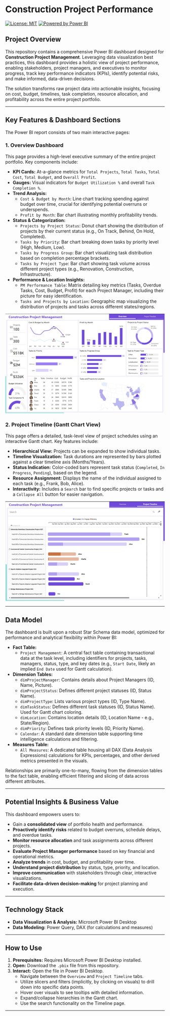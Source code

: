 # Construction Project Performance

[![License: MIT](https://img.shields.io/badge/License-MIT-yellow.svg?style=for-the-badge)](https://opensource.org/licenses/MIT) [![Powered by Power BI](https://img.shields.io/badge/Powered%20by-Power%20BI-yellow?style=for-the-badge&logo=powerbi)](https://powerbi.microsoft.com/)

##  Project Overview

This repository contains a comprehensive Power BI dashboard designed for **Construction Project Management**. Leveraging data visualization best practices, this dashboard provides a holistic view of project performance, enabling stakeholders, project managers, and executives to monitor progress, track key performance indicators (KPIs), identify potential risks, and make informed, data-driven decisions.

The solution transforms raw project data into actionable insights, focusing on cost, budget, timelines, task completion, resource allocation, and profitability across the entire project portfolio.

---

##  Key Features & Dashboard Sections

The Power BI report consists of two main interactive pages:

### 1. Overview Dashboard

This page provides a high-level executive summary of the entire project portfolio. Key components include:

*   **KPI Cards:** At-a-glance metrics for `Total Projects`, `Total Tasks`, `Total Cost`, `Total Budget`, and `Overall Profit`.
*   **Gauges:** Visual indicators for `Budget Utilization %` and overall `Task Completion %`.
*   **Trend Analysis:**
    *   `Cost & Budget by Month`: Line chart tracking spending against budget over time, crucial for identifying potential overruns or underspends.
    *   `Profit by Month`: Bar chart illustrating monthly profitability trends.
*   **Status & Categorization:**
    *   `Projects by Project Status`: Donut chart showing the distribution of projects by their current status (e.g., On Track, Behind, On Hold, Completed).
    *   `Tasks by Priority`: Bar chart breaking down tasks by priority level (High, Medium, Low).
    *   `Tasks by Progress Group`: Bar chart visualizing task distribution based on completion percentage brackets.
    *   `Tasks by Project Type`: Bar chart showing task volume across different project types (e.g., Renovation, Construction, Infrastructure).
*   **Performance & Location Insights:**
    *   `PM Performance Table`: Matrix detailing key metrics (Tasks, Overdue Tasks, Cost, Budget, Profit) for each Project Manager, including their picture for easy identification.
    *   `Tasks and Projects by Location`: Geographic map visualizing the distribution of projects and tasks across different states/regions.

![Overview Dashboard](https://github.com/vincenzomaltese/Construction-Project-Performance-Dashboard/blob/main/images/overview.jpg)

### 2. Project Timeline (Gantt Chart View)

This page offers a detailed, task-level view of project schedules using an interactive Gantt chart. Key features include:

*   **Hierarchical View:** Projects can be expanded to show individual tasks.
*   **Timeline Visualization:** Task durations are represented by bars plotted against a clear timeline axis (Months/Years).
*   **Status Indication:** Color-coded bars represent task status (`Completed`, `In Progress`, `Pending`), based on the legend.
*   **Resource Assignment:** Displays the name of the individual assigned to each task (e.g., Frank, Bob, Alice).
*   **Interactivity:** Includes a `Search` bar to find specific projects or tasks and a `Collapse All` button for easier navigation.

![Timeline Project](https://github.com/vincenzomaltese/Construction-Project-Performance-Dashboard/blob/main/images/project_timeline.jpg)

---

##  Data Model

The dashboard is built upon a robust Star Schema data model, optimized for performance and analytical flexibility within Power BI:

*   **Fact Table:**
    *   `Project Management`: A central fact table containing transactional data at the task level, including identifiers for projects, tasks, managers, status, type, and key dates (e.g., `Start Date`, likely an implied `End Date` used for Gantt calculation).
*   **Dimension Tables:**
    *   `dimProjectManager`: Contains details about Project Managers (ID, Name, Picture).
    *   `dimProjectStatus`: Defines different project statuses (ID, Status Name).
    *   `dimProjectType`: Lists various project types (ID, Type Name).
    *   `dimTaskStatus`: Defines different task statuses (ID, Status Name). Used for Gantt chart coloring.
    *   `dimLocation`: Contains location details (ID, Location Name - e.g., State/Region).
    *   `dimPriority`: Defines task priority levels (ID, Priority Name).
    *   `Calendar`: A standard date dimension table supporting time intelligence calculations and filtering.
*   **Measures Table:**
    *   `All Measures`: A dedicated table housing all DAX (Data Analysis Expressions) calculations for KPIs, percentages, and other derived metrics presented in the visuals.

Relationships are primarily one-to-many, flowing from the dimension tables to the fact table, enabling efficient filtering and slicing of data across different attributes.

---

##  Potential Insights & Business Value

This dashboard empowers users to:

*   Gain a **consolidated view** of portfolio health and performance.
*   **Proactively identify risks** related to budget overruns, schedule delays, and overdue tasks.
*   **Monitor resource allocation** and task assignments across different projects.
*   **Evaluate Project Manager performance** based on key financial and operational metrics.
*   **Analyze trends** in cost, budget, and profitability over time.
*   **Understand project distribution** by status, type, priority, and location.
*   **Improve communication** with stakeholders through clear, interactive visualizations.
*   **Facilitate data-driven decision-making** for project planning and execution.

---

##  Technology Stack

*   **Data Visualization & Analysis:** Microsoft Power BI Desktop
*   **Data Modeling:** Power Query, DAX (for calculations and measures)

---

##  How to Use

1.  **Prerequisites:** Requires Microsoft Power BI Desktop installed.
2.  **Open:** Download the `.pbix` file from this repository.
3.  **Interact:** Open the file in Power BI Desktop.
    *   Navigate between the `Overview` and `Project Timeline` tabs.
    *   Utilize slicers and filters (implicitly, by clicking on visuals) to drill down into specific data points.
    *   Hover over visuals to see tooltips with detailed information.
    *   Expand/collapse hierarchies in the Gantt chart.
    *   Use the search functionality on the Timeline page.


---
